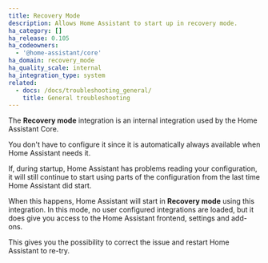 ```yaml
---
title: Recovery Mode
description: Allows Home Assistant to start up in recovery mode.
ha_category: []
ha_release: 0.105
ha_codeowners:
  - '@home-assistant/core'
ha_domain: recovery_mode
ha_quality_scale: internal
ha_integration_type: system
related:
  - docs: /docs/troubleshooting_general/
    title: General troubleshooting
---
```


The **Recovery mode** integration is an internal integration used by the
Home Assistant Core.

You don't have to configure it since it is automatically always
available when Home Assistant needs it.

If, during startup, Home Assistant has problems reading your configuration,
it will still continue to start using parts of the configuration
from the last time Home Assistant did start.

When this happens, Home Assistant will start in **Recovery mode** using this
integration. In this mode, no user configured integrations are loaded, but it does give you access to
the Home Assistant frontend, settings and add-ons.

This gives you the possibility to correct the issue and restart Home Assistant
to re-try.
